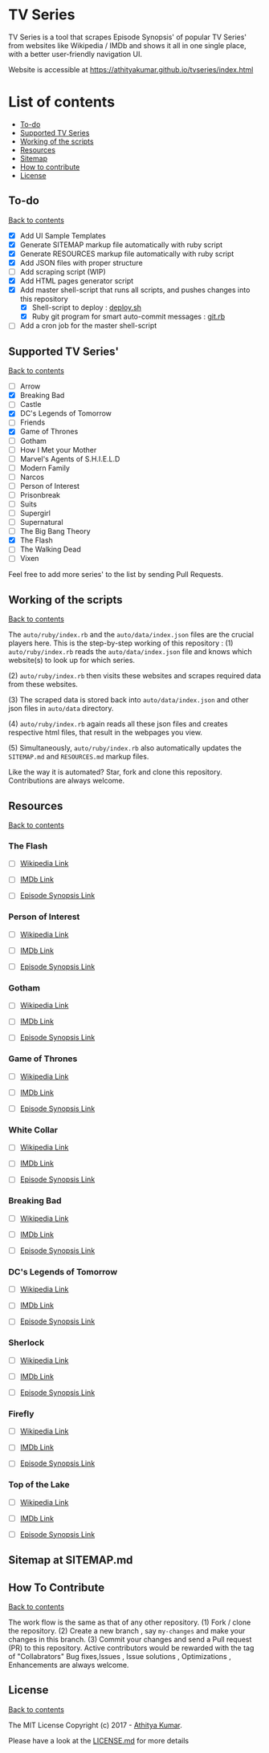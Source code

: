 # TV Series


TV Series is a tool that scrapes Episode Synopsis' of popular TV Series' from websites like Wikipedia / IMDb and shows it all in one single place, with a better user-friendly navigation UI. 
    
Website is accessible at https://athityakumar.github.io/tvseries/index.html


# List of contents

- [To-do](#to-do)
- [Supported TV Series](#supported-tv-series)
- [Working of the scripts](#working-of-the-scripts)
- [Resources](#resources)
- [Sitemap](#sitemap)
- [How to contribute](#how-to-contribute)
- [License](#license)



## To-do


[Back to contents](#list-of-contents)

- [x] Add UI Sample Templates
- [x] Generate SITEMAP markup file automatically with ruby script
- [x] Generate RESOURCES markup file automatically with ruby script
- [x] Add JSON files with proper structure
- [ ] Add scraping script (WIP)
- [x] Add HTML pages generator script
- [x] Add master shell-script that runs all scripts, and pushes changes into this repository
    - [x] Shell-script to deploy : [deploy.sh](https://github.com/athityakumar/tvseries/blob/master/deploy.sh)
    - [x] Ruby git program for smart auto-commit messages : [git.rb](https://github.com/athityakumar/tvseries/blob/master/git.rb.sh)
- [ ] Add a cron job for the master shell-script

## Supported TV Series'

[Back to contents](#list-of-contents)

- [ ] Arrow
- [x] Breaking Bad
- [ ] Castle
- [x] DC's Legends of Tomorrow
- [ ] Friends
- [x] Game of Thrones
- [ ] Gotham
- [ ] How I Met your Mother
- [ ] Marvel's Agents of S.H.I.E.L.D
- [ ] Modern Family
- [ ] Narcos
- [ ] Person of Interest
- [ ] Prisonbreak
- [ ] Suits
- [ ] Supergirl
- [ ] Supernatural
- [ ] The Big Bang Theory
- [x] The Flash
- [ ] The Walking Dead
- [ ] Vixen

Feel free to add more series' to the list by sending Pull Requests.


## Working of the scripts

[Back to contents](#list-of-contents)

The `auto/ruby/index.rb` and the `auto/data/index.json` files are the crucial players here. This is the step-by-step working of this repository :
(1) `auto/ruby/index.rb` reads the `auto/data/index.json` file and knows which website(s) to look up for which series.  

(2) `auto/ruby/index.rb` then visits these websites and scrapes required data from these websites.

(3) The scraped data is stored back into `auto/data/index.json` and other json files in `auto/data` directory.

(4) `auto/ruby/index.rb` again reads all these json files and creates respective html files, that result in the webpages you view.

(5) Simultaneously, `auto/ruby/index.rb` also automatically updates the `SITEMAP.md` and `RESOURCES.md` markup files.

Like the way it is automated? Star, fork and clone this repository. Contributions are always welcome.

## Resources
[Back to contents](#list-of-contents)

 
### The Flash 
- [ ] [Wikipedia Link](https://en.wikipedia.org/wiki/The_Flash_%282014_TV_series%29)
- [ ] [IMDb Link](http://www.imdb.com/title/tt3107288/)
- [ ] [Episode Synopsis Link](https://en.wikipedia.org/wiki/List_of_The_Flash_episodes)

 
### Person of Interest 
- [ ] [Wikipedia Link](https://en.wikipedia.org/wiki/Person_of_Interest_(TV_series))
- [ ] [IMDb Link](http://www.imdb.com/title/tt1839578/)
- [ ] [Episode Synopsis Link](https://en.wikipedia.org/wiki/List_of_Person_of_Interest_episodes)

 
### Gotham 
- [ ] [Wikipedia Link](https://en.wikipedia.org/wiki/Gotham_(TV_series))
- [ ] [IMDb Link](http://www.imdb.com/title/tt3749900/)
- [ ] [Episode Synopsis Link](https://en.wikipedia.org/wiki/List_of_Gotham_episodes)

 
### Game of Thrones 
- [ ] [Wikipedia Link](https://en.wikipedia.org/wiki/Game_of_Thrones)
- [ ] [IMDb Link](http://www.imdb.com/title/tt0944947/)
- [ ] [Episode Synopsis Link](https://en.wikipedia.org/wiki/List_of_Game_of_Thrones_episodes)

 
### White Collar 
- [ ] [Wikipedia Link](https://en.wikipedia.org/wiki/White_Collar_(TV_series))
- [ ] [IMDb Link](http://www.imdb.com/title/tt1358522/)
- [ ] [Episode Synopsis Link](https://en.wikipedia.org/wiki/List_of_White_Collar_episodes)

 
### Breaking Bad 
- [ ] [Wikipedia Link](https://en.wikipedia.org/wiki/Breaking_Bad)
- [ ] [IMDb Link](http://www.imdb.com/title/tt0903747/)
- [ ] [Episode Synopsis Link](http://breakingbad.wikia.com/wiki/Pilot)

 
### DC's Legends of Tomorrow 
- [ ] [Wikipedia Link](https://en.wikipedia.org/wiki/Legends_of_Tomorrow)
- [ ] [IMDb Link](http://www.imdb.com/title/tt4532368/)
- [ ] [Episode Synopsis Link](https://en.wikipedia.org/wiki/Legends_of_Tomorrow)

 
### Sherlock 
- [ ] [Wikipedia Link](https://en.wikipedia.org/wiki/Sherlock_(TV_series))
- [ ] [IMDb Link](http://www.imdb.com/title/tt1475582/)
- [ ] [Episode Synopsis Link](https://en.wikipedia.org/wiki/List_of_Sherlock_episodes)

 
### Firefly 
- [ ] [Wikipedia Link](https://en.wikipedia.org/wiki/Firefly_(TV_series))
- [ ] [IMDb Link](http://www.imdb.com/title/tt0303461/?ref_=nv_sr_1)
- [ ] [Episode Synopsis Link](https://en.wikipedia.org/wiki/Firefly_(TV_series))

 
### Top of the Lake 
- [ ] [Wikipedia Link](https://en.wikipedia.org/wiki/Top_of_the_Lake)
- [ ] [IMDb Link](http://www.imdb.com/title/tt2103085/?ref_=nv_sr_1)
- [ ] [Episode Synopsis Link](https://en.wikipedia.org/wiki/Top_of_the_Lake)
    

## Sitemap at SITEMAP.md

## How To Contribute

[Back to contents](#list-of-contents)


The work flow is the same as that of any other repository. 
(1) Fork / clone the repository.
(2) Create a new branch , say `my-changes` and make your changes in this branch.
(3) Commit your changes and send a Pull request (PR) to this repository.
Active contributors would be rewarded with the tag of "Collabrators"
Bug fixes,Issues , Issue solutions , Optimizations , Enhancements are always welcome.



## License

[Back to contents](#list-of-contents)
 
The MIT License Copyright (c) 2017 - [Athitya Kumar](https://github.com/athityakumar).

Please have a look at the [LICENSE.md](LICENSE.md) for more details
